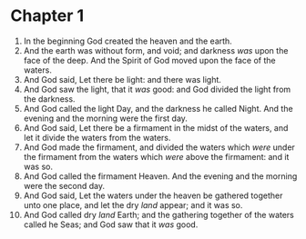 # Chapter 1

1. In the beginning God created the heaven and the earth.
1. And the earth was without form, and void; and darkness *was* upon the face of the deep. And the Spirit of God moved upon the face of the waters.
1. And God said, Let there be light: and there was light.
1. And God saw the light, that it *was* good: and God divided the light from the darkness.
1. And God called the light Day, and the darkness he called Night. And the evening and the morning were the first day.
1. And God said, Let there be a firmament in the midst of the waters, and let it divide the waters from the waters.
1. And God made the firmament, and divided the waters which *were* under the firmament from the waters which *were* above the firmament: and it was so.
1. And God called the firmament Heaven. And the evening and the morning were the second day.
1. And God said, Let the waters under the heaven be gathered together unto one place, and let the dry *land* appear; and it was so.
1. And God called dry *land* Earth; and the gathering together of the waters called he Seas; and God saw that it *was* good.
